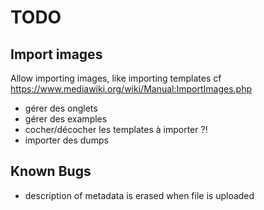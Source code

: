 TODO
====

Import images
-------------
Allow importing images, like importing templates
cf https://www.mediawiki.org/wiki/Manual:ImportImages.php


- gérer des onglets
- gérer des examples
- cocher/décocher les templates à importer ?!
- importer des dumps


Known Bugs
----------
- description of metadata is erased when file is uploaded

